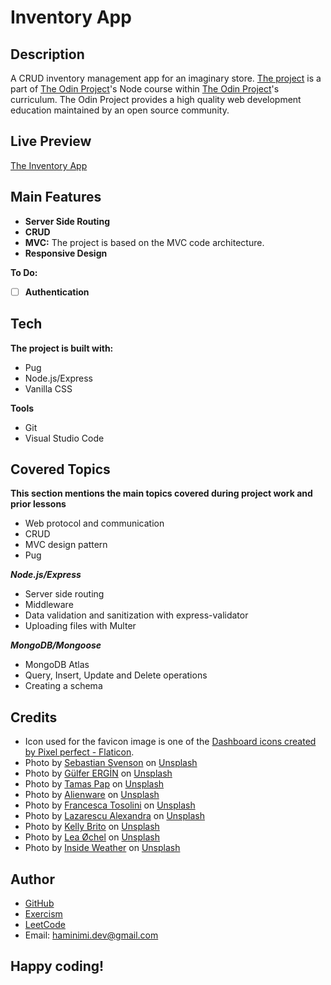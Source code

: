 # Inventory App
## Description
A CRUD inventory management app for an imaginary store. [The project](https://www.theodinproject.com/lessons/nodejs-inventory-application) is a part of [The Odin Project](https://www.theodinproject.com/dashboard)'s Node course within [The Odin Project](https://www.theodinproject.com/dashboard)'s curriculum. The Odin Project provides a high quality web development education maintained by an open source community.
## Live Preview
[The Inventory App](https://haminimi-inventory-app.glitch.me/)
## Main Features
- **Server Side Routing**
- **CRUD**
- **MVC:** The project is based on the MVC code architecture.
- **Responsive Design**

**To Do:**
- [ ] **Authentication**
## Tech
**The project is built with:**
- Pug
- Node.js/Express
- Vanilla CSS

**Tools**
- Git
- Visual Studio Code
## Covered Topics
**This section mentions the main topics covered during project work and prior lessons**
- Web protocol and communication
- CRUD
- MVC design pattern
- Pug

***Node.js/Express***
- Server side routing
- Middleware
- Data validation and sanitization with express-validator
- Uploading files with Multer

***MongoDB/Mongoose***
- MongoDB Atlas
- Query, Insert, Update and Delete operations
- Creating a schema
<!-- ## Reflection -->
## Credits
- Icon used for the favicon image is one of the [Dashboard icons created by Pixel perfect - Flaticon](https://www.flaticon.com/free-icons/dashboard).
- Photo by [Sebastian Svenson](https://unsplash.com/@sebastiansvenson?utm_content=creditCopyText&utm_medium=referral&utm_source=unsplash) on [Unsplash](https://unsplash.com/photos/blue-and-white-round-illustration-LpbyDENbQQg?utm_content=creditCopyText&utm_medium=referral&utm_source=unsplash)
- Photo by [Gülfer ERGİN](https://unsplash.com/@gulfergin_01?utm_content=creditCopyText&utm_medium=referral&utm_source=unsplash) on [Unsplash](https://unsplash.com/photos/white-and-brown-book-on-brown-woven-surface-LUGuCtvlk1Q?utm_content=creditCopyText&utm_medium=referral&utm_source=unsplash)
- Photo by [Tamas Pap](https://unsplash.com/@tamasp?utm_content=creditCopyText&utm_medium=referral&utm_source=unsplash) on [Unsplash](https://unsplash.com/photos/pair-of-black-nike-air-force-1-low-top-sneakers-beside-gray-pullover-hoodie-N7lIJLtAegc?utm_content=creditCopyText&utm_medium=referral&utm_source=unsplash)
- Photo by [Alienware](https://unsplash.com/@alienwaregaming?utm_content=creditCopyText&utm_medium=referral&utm_source=unsplash) on [Unsplash](https://unsplash.com/photos/black-flat-screen-computer-monitor-beside-white-computer-keyboard-Hpaq-kBcYHk?utm_content=creditCopyText&utm_medium=referral&utm_source=unsplash)
- Photo by [Francesca Tosolini](https://unsplash.com/@fromitaly?utm_content=creditCopyText&utm_medium=referral&utm_source=unsplash) on [Unsplash](https://unsplash.com/photos/brown-couch-with-two-white-throw-pillows-lLDh9JppH2c?utm_content=creditCopyText&utm_medium=referral&utm_source=unsplash)
- Photo by [Lazarescu Alexandra](https://unsplash.com/@lazares?utm_content=creditCopyText&utm_medium=referral&utm_source=unsplash) on [Unsplash](https://unsplash.com/photos/assorted-color-string-lights-on-christmas-tree-97B0gpHVKT8?utm_content=creditCopyText&utm_medium=referral&utm_source=unsplash)
- Photo by [Kelly Brito](https://unsplash.com/@hellokellybrito?utm_content=creditCopyText&utm_medium=referral&utm_source=unsplash) on [Unsplash](https://unsplash.com/photos/happy-birthday-greeting-card-on-white-surface-m_lPpYBRm9M?utm_content=creditCopyText&utm_medium=referral&utm_source=unsplash)
- Photo by [Lea Øchel](https://unsplash.com/@lealea_leaa?utm_content=creditCopyText&utm_medium=referral&utm_source=unsplash) on [Unsplash](https://unsplash.com/photos/black-leather-zip-up-jacket-on-white-textile-nsRBbE6-YLs?utm_content=creditCopyText&utm_medium=referral&utm_source=unsplash)
- Photo by [Inside Weather](https://unsplash.com/@insideweather?utm_content=creditCopyText&utm_medium=referral&utm_source=unsplash) on [Unsplash](https://unsplash.com/photos/red-fabric-sofa-dbH_vy7vICE?utm_content=creditCopyText&utm_medium=referral&utm_source=unsplash)
## Author
- [GitHub](https://github.com/Haminimi)
- [Exercism](https://exercism.org/profiles/Haminimi)
- [LeetCode](https://leetcode.com/Haminimi/)
- Email: haminimi.dev@gmail.com
## Happy coding!